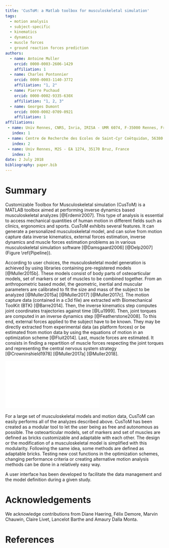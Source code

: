 ```yaml
---
title: 'CusToM: a Matlab toolbox for musculoskeletal simulation'
tags:
  - motion analysis
  - subject-specific
  - kinematics
  - dynamics
  - muscle forces
  - ground reaction forces prediction
authors:
  - name: Antoine Muller
    orcid: 0000-0003-2606-1429
    affiliation: 1
  - name: Charles Pontonnier
    orcid: 0000-0003-1140-3772
    affiliation: "1, 2"    
  - name: Pierre Puchaud
    orcid: 0000-0002-9335-630X
    affiliation: "1, 2, 3"        
  - name: Georges Dumont
    orcid: 0000-0002-0709-0921
    affiliation: 1
affiliations:
 - name: Univ Rennes, CNRS, Inria, IRISA - UMR 6074, F-35000 Rennes, France
   index: 1
 - name: Centre de Recherche des Ecoles de Saint-Cyr Coëtquidan, 56380 Guer, France
   index: 2
 - name: Univ Rennes, M2S - EA 1274, 35170 Bruz, France
   index: 3
date: 2 July 2018
bibliography: paper.bib
---
```


# Summary

Customizable Toolbox for Musculoskeletal simulation (CusToM) is a MATLAB toolbox aimed at performing inverse dynamics based musculoskeletal analyzes [@Erdemir2007]. This type of analysis is essential to access mechanical quantities of human motion in different fields such as clinics, ergonomics and sports. CusToM exhibits several features. It can generate a personalized musculoskeletal model, and can solve from motion capture data inverse kinematics, external forces estimation, inverse dynamics and muscle forces estimation problems as in various musculoskeletal simulation software [@Damsgaard2006] [@Delp2007] (Figure \ref{Pipeline}).

According to user choices, the musculoskeletal model generation is achieved by using libraries containing pre-registered models [@Muller2015b]. These models consist of body parts of osteoarticular models, set of markers or set of muscles to be combined together. From an anthropometric based model, the geometric, inertial and muscular parameters are calibrated to fit the size and mass of the subject to be analyzed [@Muller2015a] [@Muller2017] [@Muller2017c]. The motion capture data (contained in a c3d file) are extracted with Biomechanical ToolKit (BTK) [@Barre2014]. Then, the inverse kinematics step computes joint coordinates trajectories against time [@Lu1999]. Then, joint torques are computed in an inverse dynamics step [@Featherstone2008]. To this end, external forces applied to the subject have to be known. They may be directly extracted from experimental data (as platform forces) or be estimated from motion data by using the equations of motion in an optimization scheme [@Fluit2014]. Last, muscle forces are estimated. It consists in finding a repartition of muscle forces respecting the joint torques and representing the central nervous system strategy [@Crowninshield1978] [@Muller2017a] [@Muller2018].

![CusToM pipeline\label{Pipeline}](Pipeline.pdf)

For a large set of musculoskeletal models and motion data, CusToM can easily performs all of the analyzes described above. CusToM has been created as a modular tool to let the user being as free and autonomous as possible. The osteoarticular models, set of markers and set of muscles are defined as bricks customizable and adaptable with each other. The design or the modification of a musculoskeletal model is simplified with this modularity. Following the same idea, some methods are defined as adaptable bricks. Testing new cost functions in the optimization schemes, changing performance criteria or creating alternative motion analysis methods can be done in a relatively easy way.

A user interface has been developed to facilitate the data management and the model definition during a given study.

# Acknowledgements

We acknowledge contributions from Diane Haering, Félix Demore, Marvin Chauwin, Claire Livet, Lancelot Barthe and Amaury Dalla Monta.

# References